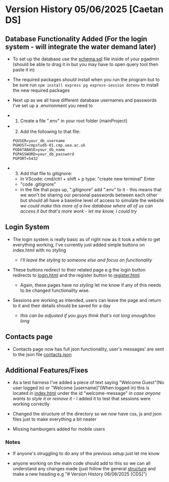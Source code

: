 # Version History 05/06/2025 [Caetan DS]

## Database Functionality Added (For the login system - will integrate the water demand later)

* To set up the database use the [schema.sql](schema.sql) file inside of your pgadmin (should be able to drag it in but you may have to open query tool then paste it in)

* The required packages *should* install when you run the program but to be sure run ```npm install express pg express-session dotenv``` to install the new required packages

* Next up as we all have different database usernames and passwords I've set up a .environment you need to

* 1. Create a file ".env" in your root folder (mainProject)

* 2. Add the following to that file: 
    ```
    PGUSER=your_db_username
    PGHOST=cmpstudb-01.cmp.uea.ac.uk
    PGDATABASE=your_db_name
    PGPASSWORD=your_db_password
    PGPORT=5432
    ```
* 3. Add that file to gitignore:
    * In VScode: cmd/ctrl + shift + p type: "create new terminal" Enter
    * "code .gitignore"
    * in the file that pops up, ".gitignore" add ".env" to it - this means that we won't be sharing our personal passwords between each other but should all have a baseline level of access to simulate the website *we could make this more of a live database where all of us can access it but that's more work - let me know, I could try*

## Login System

* The login system is really basic as of right now as it took a while to get everything working, I've currently just added simple buttons on index.html with no styling 
    * *I'll leave the styling to someone else and focus on functionality*

* These buttons redirect to their related page e.g the login button redirects to [login.html](public/login.html) and the register button to [register.html](public/register.html) 
    * Again, these pages have *no styling* let me know if any of this needs to be changed functionality wise.

* Sessions are working as intended, users can leave the page and return to it and their details should be saved for a day
    * *this can be adjusted if you guys think that's not long enough/too long*

## Contacts page 

* Contacts page now has full json functionality, user's messages' are sent to the json file [contacts.json](public/json/contact.json)

## Additional Features/Fixes

* As a test harness I've added a piece of text saying "Welcome Guest"(No user logged in) or "Welcome [username]"(When logged in) this is located in [index.html](public/index.html) under the id "welcome-message" *in case anyone wants to style it or remove it* - I added it to test that sessions were working correctly

* Changed the structure of the directory so we now have css, js and json files just to make everything a bit neater

* Missing hamburgers added for mobile users

### Notes

* If anyone's struggling to do any of the previous setup just let me know 

* anyone working on the main code should add to this so we can all understand any changes made (just follow the general [structure](https://wordpress.com/support/markdown-quick-reference/) and make a new heading e.g "# Version History 06/06/2025 [CDS]")